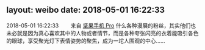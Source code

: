 layout: weibo
date: 2018-05-01 16:22:33
---
<meta name="referrer" content="no-referrer" />

2018-05-01 16:22:33  &nbsp;&nbsp;&nbsp;&nbsp;&nbsp;&nbsp; 来自 <a href="http://app.weibo.com/t/feed/Z4AgP" rel="nofollow">坚果手机 Pro</a>
什么各种漫展的粉丝，其实他们也未必就是因为真心喜欢其中的人物或者情节，而是各种夸张闪亮的衣着能吸引各色的眼球，享受聚光灯下表情姿势的聚焦，成为一坨人围观的中心…… ​​​
